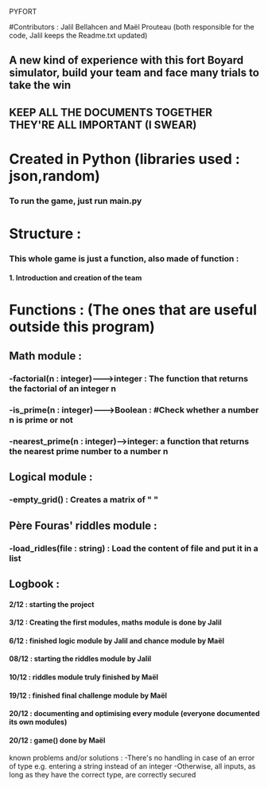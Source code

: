 PYFORT

#Contributors : Jalil Bellahcen and Maël Prouteau (both responsible for the code, Jalil keeps the Readme.txt updated)

## A new kind of experience with this fort Boyard simulator, build your team and face many trials to take the win
## KEEP ALL THE DOCUMENTS TOGETHER THEY'RE ALL IMPORTANT (I SWEAR)

# Created in Python (libraries used : json,random)
### To run the game, just run main.py

# Structure :
### This whole game is just a function, also made of function :
#### 1. Introduction and creation of the team


# Functions : (The ones that are useful outside this program)
## Math module :
###    -factorial(n : integer)--->integer : The function that returns the factorial of an integer n
###    -is_prime(n : integer)--->Boolean : #Check whether a number n is prime or not
###    -nearest_prime(n : integer)-->integer: a function that returns the nearest prime number to a number n
## Logical module :
###    -empty_grid() : Creates a matrix of " "
## Père Fouras' riddles module :
###    -load_ridles(file : string) : Load the content of file and put it in a list







## Logbook :
#### 2/12 : starting the project
#### 3/12 : Creating the first modules, maths module is done by Jalil
#### 6/12 : finished logic module by Jalil and chance module by Maël
#### 08/12 : starting the riddles module by Jalil
#### 10/12 : riddles module truly finished by Maël
#### 19/12 : finished final challenge module by Maël
#### 20/12 : documenting and optimising every module (everyone documented its own modules)
#### 20/12 : game() done by Maël


known problems and/or solutions :
    -There's no handling in case of an error of type e.g. entering a string instead of an integer
    -Otherwise, all inputs, as long as they have the correct type, are correctly secured